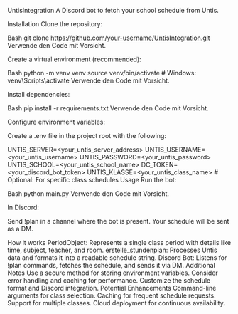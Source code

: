 UntisIntegration
A Discord bot to fetch your school schedule from Untis.

Installation
Clone the repository:

Bash
git clone https://github.com/your-username/UntisIntegration.git
Verwende den Code mit Vorsicht.

Create a virtual environment (recommended):

Bash
python -m venv venv
source venv/bin/activate  # Windows: venv\Scripts\activate
Verwende den Code mit Vorsicht.

Install dependencies:

Bash
pip install -r requirements.txt
Verwende den Code mit Vorsicht.

Configure environment variables:

Create a .env file in the project root with the following:   

UNTIS_SERVER=<your_untis_server_address>
UNTIS_USERNAME=<your_untis_username>
UNTIS_PASSWORD=<your_untis_password>
UNTIS_SCHOOL=<your_untis_school_name>
DC_TOKEN=<your_discord_bot_token>
UNTIS_KLASSE=<your_untis_class_name>  # Optional: For specific class schedules
Usage
Run the bot:

Bash
python main.py
Verwende den Code mit Vorsicht.

In Discord:

Send !plan in a channel where the bot is present. Your schedule will be sent as a DM.

How it works
PeriodObject: Represents a single class period with details like time, subject, teacher, and room.
erstelle_stundenplan: Processes Untis data and formats it into a readable schedule string.
Discord Bot: Listens for !plan commands, fetches the schedule, and sends it via DM.
Additional Notes
Use a secure method for storing environment variables.
Consider error handling and caching for performance.
Customize the schedule format and Discord integration.
Potential Enhancements
Command-line arguments for class selection.
Caching for frequent schedule requests.
Support for multiple classes.
Cloud deployment for continuous availability.
